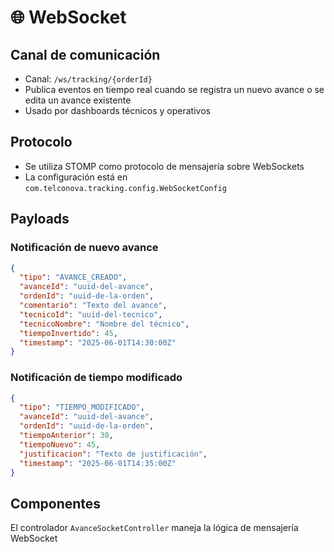# 🌐 WebSocket

## Canal de comunicación

- Canal: `/ws/tracking/{orderId}`
- Publica eventos en tiempo real cuando se registra un nuevo avance o se edita un avance existente
- Usado por dashboards técnicos y operativos

## Protocolo

- Se utiliza STOMP como protocolo de mensajería sobre WebSockets
- La configuración está en `com.telconova.tracking.config.WebSocketConfig`

## Payloads

### Notificación de nuevo avance

```json
{
  "tipo": "AVANCE_CREADO",
  "avanceId": "uuid-del-avance",
  "ordenId": "uuid-de-la-orden",
  "comentario": "Texto del avance",
  "tecnicoId": "uuid-del-tecnico",
  "tecnicoNombre": "Nombre del técnico",
  "tiempoInvertido": 45,
  "timestamp": "2025-06-01T14:30:00Z"
}
```

### Notificación de tiempo modificado

```json
{
  "tipo": "TIEMPO_MODIFICADO",
  "avanceId": "uuid-del-avance",
  "ordenId": "uuid-de-la-orden",
  "tiempoAnterior": 30,
  "tiempoNuevo": 45,
  "justificacion": "Texto de justificación",
  "timestamp": "2025-06-01T14:35:00Z" 
}
```

## Componentes

El controlador `AvanceSocketController` maneja la lógica de mensajería WebSocket